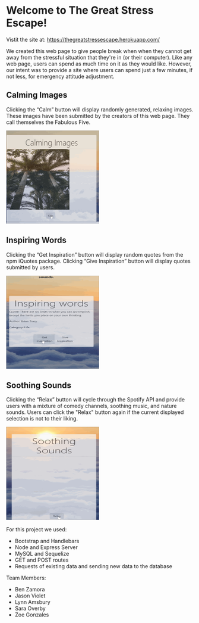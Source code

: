 # Welcome to The Great Stress Escape! 

Vistit the site at: https://thegreatstressescape.herokuapp.com/

We created this web page to give people break when when they cannot get away from the stressful situation that they're in (or their computer). Like any web page, users can spend as much time on it as they would like. However, our intent was to provide a site where users can spend just a few minutes, if not less, for emergency attitude adjustment.

## Calming Images

Clicking the “Calm” button will display randomly generated, relaxing images. These images have been submitted by the creators of this web page. They call themselves the Fabulous Five.

<img src="calming-images.gif" width="250" height="250" />


## Inspiring Words

Clicking the “Get Inspiration” button will display random quotes from the npm iQuotes package. Clicking “Give Inspiration” button will display quotes submitted by users.

<img src="inspiring-words.gif" width="250" height="250" />

## Soothing Sounds

Clicking the “Relax” button will cycle through the Spotify API and provide users with a mixture of comedy channels, soothing music, and nature sounds. Users can click the "Relax" button again if the current displayed selection is not to their liking.

<img src="soothing-sounds.gif" width="250" height="250" />

For this project we used:

* Bootstrap and Handlebars
* Node and Express Server
* MySQL and Sequelize
* GET and POST routes
* Requests of existing data and sending new data to the database

Team Members:
* Ben Zamora
* Jason Violet
* Lynn Amsbury
* Sara Overby
* Zoe Gonzales